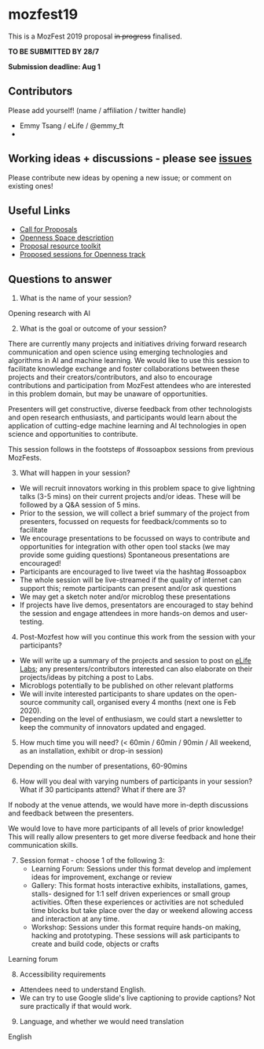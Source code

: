 # mozfest19
This is a MozFest 2019 proposal ~~in progress~~ finalised. 

**TO BE SUBMITTED BY 28/7**

**Submission deadline: Aug 1**

## Contributors
Please add yourself! (name / affiliation / twitter handle)
* Emmy Tsang / eLife / @emmy_ft
* 

## Working ideas + discussions - please see [issues](https://github.com/emmyft/mozfest19/issues)
Please contribute new ideas by opening a new issue; or comment on existing ones!

## Useful Links
* [Call for Proposals](https://www.mozillafestival.org/en/proposals/)
* [Openness Space description](https://www.mozillafestival.org/en/spaces/openness/)
* [Proposal resource toolkit](https://www.mozillafestival.org/documents/21/mozfest-2019-session-proposal-guide.pdf)
* [Proposed sessions for Openness track](https://public.zenkit.com/collections/Mh_HcRV99/views/8w_cMlF4v?hide=views,workspaceLists,listName)

## Questions to answer
1. What is the name of your session? 

Opening research with AI

2. What is the goal or outcome of your session?

There are currently many projects and initiatives driving forward research communication and open science using emerging technologies and algorithms in AI and machine learning. We would like to use this session to facilitate knowledge exchange and foster collaborations between these projects and their creators/contributors, and also to encourage contributions and participation from MozFest attendees who are interested in this problem domain, but may be unaware of opportunities.

Presenters will get constructive, diverse feedback from other technologists and open research enthusiasts, and participants would learn about the application of cutting-edge machine learning and AI technologies in open science and opportunities to contribute.

This session follows in the footsteps of #ossoapbox sessions from previous MozFests.

3. What will happen in your session?
* We will recruit innovators working in this problem space to give lightning talks (3-5 mins) on their current projects and/or ideas. These will be followed by a Q&A session of 5 mins. 
* Prior to the session, we will collect a brief summary of the project from presenters, focussed on requests for feedback/comments so to facilitate 
* We encourage presentations to be focussed on ways to contribute and opportunities for integration with other open tool stacks (we may provide some guiding questions) Spontaneous presentations are encouraged!
* Participants are encouraged to live tweet via the hashtag #ossoapbox
* The whole session will be live-streamed if the quality of internet can support this; remote participants can present and/or ask questions
* We may get a sketch noter and/or microblog these presentations
* If projects have live demos, presentators are encouraged to stay behind the session and engage attendees in more hands-on demos and user-testing. 

4. Post-Mozfest how will you continue this work from the session with your participants?
* We will write up a summary of the projects and session to post on [eLife Labs](www.elifesci.org/labs); any presenters/contributors interested can also elaborate on their projects/ideas by pitching a post to Labs.
* Microblogs potentially to be published on other relevant platforms
* We will invite interested participants to share updates on the open-source community call, organised every 4 months (next one is Feb 2020).
* Depending on the level of enthusiasm, we could start a newsletter to keep the community of innovators updated and engaged.

5. How much time you will need? (< 60min / 60min / 90min / All weekend, as an installation, exhibit or drop-in session)

Depending on the number of presentations, 60-90mins

6. How will you deal with varying numbers of participants in your session? What if 30 participants attend? What if there are 3?

If nobody at the venue attends, we would have more in-depth discussions and feedback between the presenters. 

We would love to have more participants of all levels of prior knowledge! This will really allow presenters to get more diverse feedback and hone their communication skills. 

7. Session format - choose 1 of the following 3:
   * Learning Forum: Sessions under this format develop and implement ideas for improvement, exchange or review
   * Gallery: This format hosts interactive exhibits, installations, games, stalls- designed for 1:1 self driven experiences or small group activities. Often these experiences or activities are not scheduled time blocks but take place over the day or weekend allowing access and interaction at any time.
   * Workshop: Sessions under this format require hands-on making, hacking and prototyping. These sessions will ask participants to create and build code, objects or crafts

Learning forum

8. Accessibility requirements
* Attendees need to understand English.
* We can try to use Google slide's live captioning to provide captions? Not sure practically if that would work.

9. Language, and whether we would need translation

English




